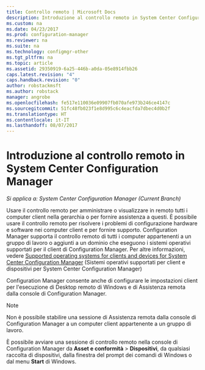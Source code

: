 ```yaml
---
title: Controllo remoto | Microsoft Docs
description: Introduzione al controllo remoto in System Center Configuration Manager.
ms.custom: na
ms.date: 04/23/2017
ms.prod: configuration-manager
ms.reviewer: na
ms.suite: na
ms.technology: configmgr-other
ms.tgt_pltfrm: na
ms.topic: article
ms.assetid: 29350919-6a25-446b-a0da-05e8914fbb26
caps.latest.revision: "4"
caps.handback.revision: "0"
author: robstackmsft
ms.author: robstack
manager: angrobe
ms.openlocfilehash: fe517e110036e09907fb070afe973b246ce4147c
ms.sourcegitcommit: 51fc48fb023f1e8d995c6c4eacfda7dbec4d0b2f
ms.translationtype: HT
ms.contentlocale: it-IT
ms.lasthandoff: 08/07/2017
---
```

# <a name="introduction-to-remote-control-in-system-center-configuration-manager"></a>Introduzione al controllo remoto in System Center Configuration Manager

*Si applica a: System Center Configuration Manager (Current Branch)*

Usare il controllo remoto per amministrare o visualizzare in remoto tutti i computer client nella gerarchia o per fornire assistenza a questi. È possibile usare il controllo remoto per risolvere i problemi di configurazione hardware e software nei computer client e per fornire supporto. Configuration Manager supporta il controllo remoto di tutti i computer appartenenti a un gruppo di lavoro o aggiunti a un dominio che eseguono i sistemi operativi supportati per il client di Configuration Manager. Per altre informazioni, vedere [Supported operating systems for clients and devices for System Center Configuration Manager](../../../../core/plan-design/configs/supported-operating-systems-for-clients-and-devices.md) (Sistemi operativi supportati per client e dispositivi per System Center Configuration Manager)

Configuration Manager consente anche di configurare le impostazioni client per l'esecuzione di Desktop remoto di Windows e di Assistenza remota dalla console di Configuration Manager.  

> [!NOTE]  
>  Non è possibile stabilire una sessione di Assistenza remota dalla console di Configuration Manager a un computer client appartenente a un gruppo di lavoro. 

 È possibile avviare una sessione di controllo remoto nella console di Configuration Manager da **Asset e conformità** > **Dispositivi**, da qualsiasi raccolta di dispositivi, dalla finestra del prompt dei comandi di Windows o dal menu **Start** di Windows.  
